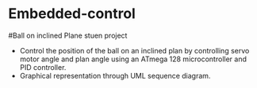 # Embedded-control


#Ball on inclined Plane stuen project
- Control the position of the ball on an inclined plan by controlling servo motor angle and plan angle using an ATmega 128 microcontroller and PID controller.
- Graphical representation through UML sequence diagram.
